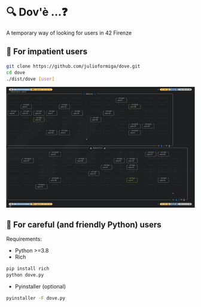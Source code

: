 # 🔍 Dov'è ...❓

A temporary way of looking for users in 42 Firenze

## 🏃 For impatient users

```bash
git clone https://github.com/julioformiga/dove.git
cd dove
./dist/dove [user]
```

![Example](https://github.com/julioformiga/dove/blob/master/dove_example.jpg)

## 🐍 For careful (and friendly Python) users

Requirements:

- Python >=3.8
- Rich

```bash
pip install rich
python dove.py
```

- Pyinstaller (optional)

```bash
pyinstaller -F dove.py
```
